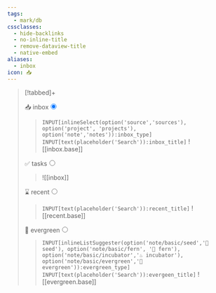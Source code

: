 ```yaml
---
tags:
  - mark/db
cssclasses:
  - hide-backlinks
  - no-inline-title
  - remove-dataview-title
  - native-embed
aliases:
  - inbox
icon: 📥
---
```


> [!tabbed]+
>
> <label>📥 inbox<input type="radio" name="test" checked/></label>
>
>> `INPUT[inlineSelect(option('source','sources'), option('project', 'projects'), option('note','notes')):inbox_type]` `INPUT[text(placeholder('Search')):inbox_title]`
> > ![[inbox.base]]
>
> <label>✅ tasks<input type="radio" name="test" /></label>
> 
> > ![[inbox]]
> 
> <label>⌛ recent<input type="radio" name="test" /></label>
>
> > `INPUT[text(placeholder('Search')):recent_title]`
> > ![[recent.base]]
> 
> <label>🌲 evergreen<input type="radio" name="test" /></label>
> 
> > `INPUT[inlineListSuggester(option('note/basic/seed','🌱 seed'), option('note/basic/fern', '🌿 fern'), option('note/basic/incubator','♨️ incubator'), option('note/basic/evergreen','🌲 evergreen')):evergreen_type]`  `INPUT[text(placeholder('Search')):evergeen_title]`
> > ![[evergreen.base]]
